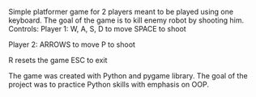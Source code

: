 Simple platformer game for 2 players meant to be played using one keyboard.
The goal of the game is to kill enemy robot by shooting him.
Controls:
  Player 1:
  W, A, S, D to move
  SPACE to shoot
  
  Player 2:
  ARROWS to move
  P to shoot
  
  R resets the game
  ESC to exit
  
The game was created with Python and pygame library.
The goal of the project was to practice Python skills
with emphasis on OOP.
